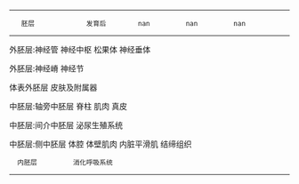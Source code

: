 ------------------- -------------- ---------- ------------ ----------
       胚层             发育后        nan         nan         nan
------------------- -------------- ---------- ------------ ----------
   外胚层:神经管       神经中枢      松果体     神经垂体

   外胚层:神经嵴        神经节

   体表外胚层           皮肤及附属器

 中胚层:轴旁中胚层       脊柱         肌肉        真皮

 中胚层:间介中胚层   泌尿生殖系统

  中胚层:侧中胚层        体腔       体壁肌肉   内脏平滑肌   结缔组织

      内胚层         消化呼吸系统
---------------------------------------------------------------------
